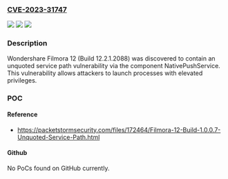 ### [CVE-2023-31747](https://cve.mitre.org/cgi-bin/cvename.cgi?name=CVE-2023-31747)
![](https://img.shields.io/static/v1?label=Product&message=n%2Fa&color=blue)
![](https://img.shields.io/static/v1?label=Version&message=n%2Fa&color=blue)
![](https://img.shields.io/static/v1?label=Vulnerability&message=n%2Fa&color=brighgreen)

### Description

Wondershare Filmora 12 (Build 12.2.1.2088) was discovered to contain an unquoted service path vulnerability via the component NativePushService. This vulnerability allows attackers to launch processes with elevated privileges.

### POC

#### Reference
- https://packetstormsecurity.com/files/172464/Filmora-12-Build-1.0.0.7-Unquoted-Service-Path.html

#### Github
No PoCs found on GitHub currently.

